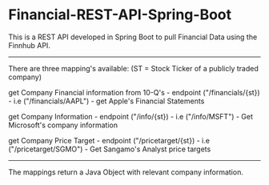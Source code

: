 # Financial-REST-API-Spring-Boot

This is a REST API developed in Spring Boot to pull Financial Data using the Finnhub API.
______________________________________________________________________________________________________________________________



There are three mapping's available: (ST = Stock Ticker of a publicly traded company)




get Company Financial information from 10-Q's - endpoint ("/financials/{st}) - i.e ("/financials/AAPL") - get Apple's Financial Statements




get Company Information - endpoint ("/info/{st}) - i.e ("/info/MSFT") - Get Microsoft's company information




get Company Price Target - endpoint ("/pricetarget/{st}) - i.e ("/pricetarget/SGMO") - Get Sangamo's Analyst price targets



______________________________________________________________________________________________________________________________
The mappings return a Java Object with relevant company information.

